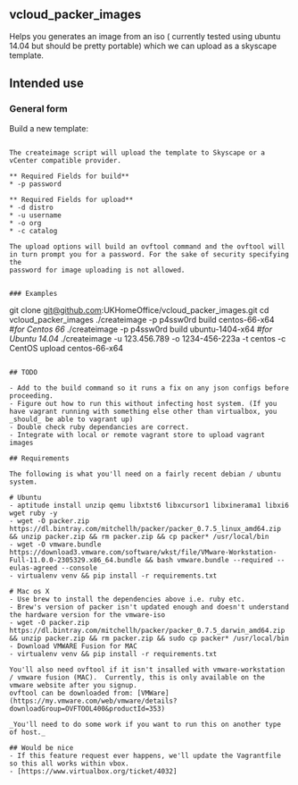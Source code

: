 ## vcloud_packer_images
Helps you generates an image from an iso ( currently tested using ubuntu 14.04 but should be pretty portable) which we can upload as a skyscape template.  

## Intended use
### General form 
Build a new template:
```./createimage [-p,-u,-o,-t] [build|upload] <template name>

The createimage script will upload the template to Skyscape or a vCenter compatible provider.

** Required Fields for build**
* -p password 

** Required Fields for upload**
* -d distro
* -u username
* -o org
* -c catalog

The upload options will build an ovftool command and the ovftool will in turn prompt you for a password. For the sake of security specifying the
password for image uploading is not allowed.


### Examples
```
git clone git@github.com:UKHomeOffice/vcloud_packer_images.git
cd vcloud_packer_images
./createimage -p p4ssw0rd build centos-66-x64 #_for Centos 66_
./createimage -p p4ssw0rd build ubuntu-1404-x64 #_for Ubuntu 14.04_
./createimage -u 123.456.789 -o 1234-456-223a -t centos -c CentOS  upload centos-66-x64
```

## TODO

- Add to the build command so it runs a fix on any json configs before proceeding.
- Figure out how to run this without infecting host system. (If you have vagrant running with something else other than virtualbox, you _should_ be able to vagrant up) 
- Double check ruby dependancies are correct.
- Integrate with local or remote vagrant store to upload vagrant images

## Requirements

The following is what you'll need on a fairly recent debian / ubuntu system.

# Ubuntu
- aptitude install unzip qemu libxtst6 libxcursor1 libxinerama1 libxi6 wget ruby -y
- wget -O packer.zip https://dl.bintray.com/mitchellh/packer/packer_0.7.5_linux_amd64.zip && unzip packer.zip && rm packer.zip && cp packer* /usr/local/bin
- wget -O vmware.bundle https://download3.vmware.com/software/wkst/file/VMware-Workstation-Full-11.0.0-2305329.x86_64.bundle && bash vmware.bundle --required --eulas-agreed --console
- virtualenv venv && pip install -r requirements.txt

# Mac os X
- Use brew to install the dependencies above i.e. ruby etc. 
- Brew's version of packer isn't updated enough and doesn't understand the hardware version for the vmware-iso 
- wget -O packer.zip https://dl.bintray.com/mitchellh/packer/packer_0.7.5_darwin_amd64.zip && unzip packer.zip && rm packer.zip && sudo cp packer* /usr/local/bin
- Download VMWARE Fusion for MAC
- virtualenv venv && pip install -r requirements.txt

You'll also need ovftool if it isn't insalled with vmware-workstation / vmware fusion (MAC).  Currently, this is only available on the vmware website after you signup.
ovftool can be downloaded from: [VMWare](https://my.vmware.com/web/vmware/details?downloadGroup=OVFTOOL400&productId=353)

_You'll need to do some work if you want to run this on another type of host._

## Would be nice
- If this feature request ever happens, we'll update the Vagrantfile so this all works within vbox.
- [https://www.virtualbox.org/ticket/4032]
